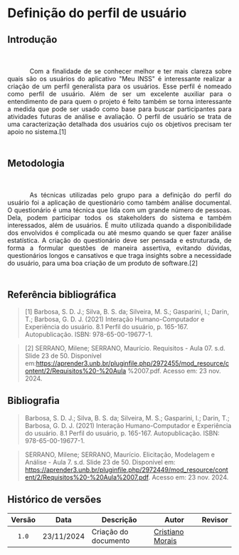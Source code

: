 # Definição do perfil de usuário

## <p style="margin-bottom: 50px;">Introdução</p>

<p style="text-align: justify; text-indent: 50px; margin-bottom: 50px;">Com a finalidade de se conhecer melhor e ter mais clareza sobre quais são os usuários do aplicativo "Meu INSS" é interessante realizar a criação de um perfil generalista para os usuários. Esse perfil é nomeado como perfil de usuário. Além de ser um excelente auxiliar para o entendimento de para quem o projeto é feito também se torna interessante a medida que pode ser usado como base para buscar participantes para atividades futuras de análise e avaliação. O perfil de usuário se trata de uma caracterização detalhada dos usuários cujo os objetivos precisam ter apoio no sistema.[1]</p>

## <p style="margin-bottom: 50px;">Metodologia</p>

<p style="text-align: justify; text-indent: 50px; margin-bottom: 50px;">As técnicas utilizadas pelo grupo para a definição do perfil do usuário foi a aplicação de questionário como também análise documental. O questionário é uma técnica que lida com um grande número de pessoas.
Dela, podem participar todos os stakeholders do sistema e também interessados,
além de usuários. É muito utilizada quando a disponibilidade dos envolvidos é
complicada ou até mesmo quando se quer fazer análise estatística. A criação do
questionário deve ser pensada e estruturada, de forma a formular questões de
maneira assertiva, evitando dúvidas, questionários longos e cansativos e que traga
insights sobre a necessidade do usuário, para uma boa criação de um produto de
software.[2]</p>

## Referência bibliográfica
> [1] Barbosa, S. D. J.; Silva, B. S. da; Silveira, M. S.; Gasparini, I.; Darin, T.; Barbosa, G. D. J. (2021) Interação Humano-Computador e Experiência do usuário. 8.1 Perfil do usuário, p. 165-167. Autopublicação. ISBN: 978-65-00-19677-1.

> [2] SERRANO, Milene; SERRANO, Maurício. Requisitos - Aula 07. s.d. Slide 23 de 50. Disponível em:https://aprender3.unb.br/pluginfile.php/2972455/mod_resource/content/2/Requisitos%20-%20Aula %2007.pdf. Acesso em: 23 nov. 2024.

## Bibliografia

> Barbosa, S. D. J.; Silva, B. S. da; Silveira, M. S.; Gasparini, I.; Darin, T.; Barbosa, G. D. J. (2021) Interação Humano-Computador e Experiência do usuário. 8.1 Perfil do usuário, p. 165-167. Autopublicação. ISBN: 978-65-00-19677-1.

> SERRANO, Milene; SERRANO, Maurício. Elicitação, Modelagem e Análise - Aula 7. s.d. Slide 23 de 50. Disponível em: <a>https://aprender3.unb.br/pluginfile.php/2972449/mod_resource/content/2/Requisitos%20-%20Aula%2007.pdf</a>. Acesso em: 23 nov. 2024. 


## Histórico de versões


| Versão | Data       | Descrição                            | Autor                                                 | Revisor                                               |
| :----: | ---------- | ------------------------------------ | ----------------------------------------------------- | ----------------------------------------------------- |
| `1.0`  | 23/11/2024 | Criação do documento                 | [Cristiano Morais](https://github.com/CristianoMoraiss)        |         |